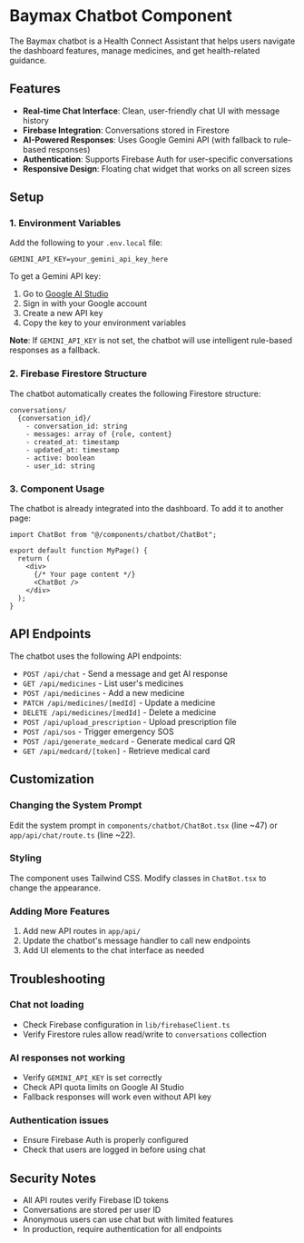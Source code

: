 # Baymax Chatbot Component

The Baymax chatbot is a Health Connect Assistant that helps users navigate the dashboard features, manage medicines, and get health-related guidance.

## Features

- **Real-time Chat Interface**: Clean, user-friendly chat UI with message history
- **Firebase Integration**: Conversations stored in Firestore
- **AI-Powered Responses**: Uses Google Gemini API (with fallback to rule-based responses)
- **Authentication**: Supports Firebase Auth for user-specific conversations
- **Responsive Design**: Floating chat widget that works on all screen sizes

## Setup

### 1. Environment Variables

Add the following to your `.env.local` file:

```env
GEMINI_API_KEY=your_gemini_api_key_here
```

To get a Gemini API key:
1. Go to [Google AI Studio](https://makersuite.google.com/app/apikey)
2. Sign in with your Google account
3. Create a new API key
4. Copy the key to your environment variables

**Note**: If `GEMINI_API_KEY` is not set, the chatbot will use intelligent rule-based responses as a fallback.

### 2. Firebase Firestore Structure

The chatbot automatically creates the following Firestore structure:

```
conversations/
  {conversation_id}/
    - conversation_id: string
    - messages: array of {role, content}
    - created_at: timestamp
    - updated_at: timestamp
    - active: boolean
    - user_id: string
```

### 3. Component Usage

The chatbot is already integrated into the dashboard. To add it to another page:

```tsx
import ChatBot from "@/components/chatbot/ChatBot";

export default function MyPage() {
  return (
    <div>
      {/* Your page content */}
      <ChatBot />
    </div>
  );
}
```

## API Endpoints

The chatbot uses the following API endpoints:

- `POST /api/chat` - Send a message and get AI response
- `GET /api/medicines` - List user's medicines
- `POST /api/medicines` - Add a new medicine
- `PATCH /api/medicines/[medId]` - Update a medicine
- `DELETE /api/medicines/[medId]` - Delete a medicine
- `POST /api/upload_prescription` - Upload prescription file
- `POST /api/sos` - Trigger emergency SOS
- `POST /api/generate_medcard` - Generate medical card QR
- `GET /api/medcard/[token]` - Retrieve medical card

## Customization

### Changing the System Prompt

Edit the system prompt in `components/chatbot/ChatBot.tsx` (line ~47) or `app/api/chat/route.ts` (line ~22).

### Styling

The component uses Tailwind CSS. Modify classes in `ChatBot.tsx` to change the appearance.

### Adding More Features

1. Add new API routes in `app/api/`
2. Update the chatbot's message handler to call new endpoints
3. Add UI elements to the chat interface as needed

## Troubleshooting

### Chat not loading
- Check Firebase configuration in `lib/firebaseClient.ts`
- Verify Firestore rules allow read/write to `conversations` collection

### AI responses not working
- Verify `GEMINI_API_KEY` is set correctly
- Check API quota limits on Google AI Studio
- Fallback responses will work even without API key

### Authentication issues
- Ensure Firebase Auth is properly configured
- Check that users are logged in before using chat

## Security Notes

- All API routes verify Firebase ID tokens
- Conversations are stored per user ID
- Anonymous users can use chat but with limited features
- In production, require authentication for all endpoints

